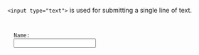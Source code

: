 `<input type="text">` is used for submitting a single line of text.

<codeblock language="html" type="lesson">
<code>
<form>
  <label>Name:</label>
  <input type="text">
</form>
</code>
</codeblock>